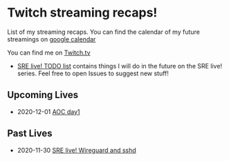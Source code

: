 # Twitch streaming recaps!
List of my streaming recaps.
You can find the calendar of my future streamings on [google calendar](https://calendar.google.com/calendar/embed?src=b5nrn2qfdb6k80fjfmbuqm2k7s%40group.calendar.google.com&ctz=Europe%2FRome)

You can find me on [Twitch.tv](https://twitch.tv/lerrigatto)

* [SRE live! TODO list](SRE-TODO.md) contains things I will do in the future on the SRE live! series. Feel free to open Issues to suggest new stuff!

## Upcoming Lives
* 2020-12-01 [AOC day1](20-12-01-AOC-day1.md)


## Past Lives
* 2020-11-30 [SRE live! Wireguard and sshd](20-11-30-SRE-wireguard.md)
